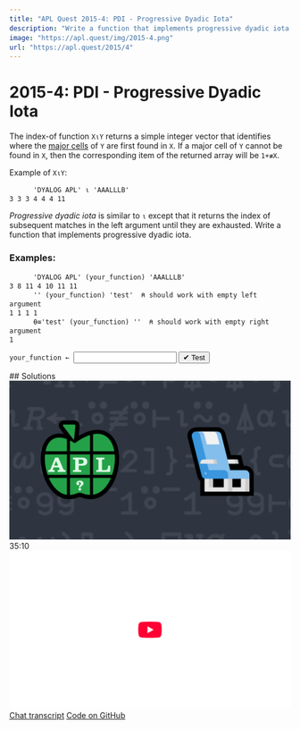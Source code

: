 ```yaml
---
title: "APL Quest 2015-4: PDI - Progressive Dyadic Iota"
description: "Write a function that implements progressive dyadic iota."
image: "https://apl.quest/img/2015-4.png"
url: "https://apl.quest/2015/4"
---
```


# <span class=s>2015-</span>4: PDI - Progressive Dyadic Iota
The index-of function `X⍳Y` returns a simple integer vector that identifies where the [major cells](https://aplwiki.com/wiki/Major_cell) of `Y` are first found in `X`. If a major cell of `Y` cannot be found in `X`, then the corresponding item of the returned array will be `1+≢X`.

Example of `X⍳Y`:  
```APL
      'DYALOG APL' ⍳ 'AAALLLB' 
3 3 3 4 4 4 11
```

*Progressive dyadic iota* is similar to `⍳` except that it returns the index of subsequent matches in the left argument until they are exhausted. Write a function that implements progressive dyadic iota.

### Examples:

```APL
      'DYALOG APL' (your_function) 'AAALLLB' 
3 8 11 4 10 11 11
      '' (your_function) 'test'  ⍝ should work with empty left argument 
1 1 1 1 
      ⍬≡'test' (your_function) ''  ⍝ should work with empty right argument
1
```


              
<div class="pdiv">
  <code onclick="p_Input.focus()">your_function ← </code><input id="p_Input" autocomplete="off" spellcheck="false" oninput="this.parentElement.querySelector`button`.disabled=false;localStorage.setItem(window.location.pathname,this.value)" onkeypress="subm(event)">
  <button onclick="alert$.next`Testing…`;submitSolution`p`" class="md-button md-button--primary">&#x2714; Test</button>
</div>
<p id="p_Output"></p>
## Solutions
<div onclick="play(this)" title="Video on YouTube" class="yt">
<img alt="Video Thumbnail" src="../../img/2015-4.png">
<time>35:10</time>
<img alt="YouTube" src="../../img/yt-big.png">
</div>
<a href="https://chat.stackexchange.com/transcript/52405?m=61590333#61590333" target="_blank" class="md-button md-button--primary">Chat transcript</a>
<a href="https://github.com/abrudz/apl_quest/blob/main/2015/4.apl" target="_blank" class="md-button md-button--primary right">Code on GitHub</a>

<script>
    testCases={"a":[["'DYALOG APL'","'AAALLLB'"],["''","'TEST'"],["'TEST'","''"],["'DYALOG APL'","'DYALOG APL'"]],"b":[["⎕A[?20⍴26]","⎕A[?20⍴26]"],["⎕A[?(10+?20)⍴26]","⎕A[?(10+?20)⍴26]"],["(⎕A,' ')[?(30+?50)⍴27]","(⎕A,' ')[?(30+?50)⍴27]"]],"f":"{((⍴⍺)⍴⍋⍋⍺⍳⍺,⍵)⍳(⍴⍵)⍴⍋⍋⍺⍳⍵,⍺}"}
    p_Input.value=localStorage.getItem(window.location.pathname)
    play=e=>e.outerHTML=`<iframe src="https://www.youtube.com/embed/FGzpsUK5WF4?list=PLYKQVqyrAEj9wDIUyLDGtDAFTKY38BUMN&autoplay=1" title="<span class=s>2015-</span>4: PDI - Progressive Dyadic Iota (APL Quest 2015-4)" frameborder="0" allow="accelerometer; autoplay; clipboard-write; encrypted-media; gyroscope; picture-in-picture; web-share" referrerpolicy="strict-origin-when-cross-origin" allowfullscreen></iframe>`
</script>
